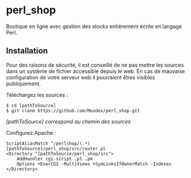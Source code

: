 # perl_shop
Boutique en ligne avec gestion des stocks entièrement écrite en langage Perl.

## Installation

Pour des raisons de sécurité, il est conseillé de ne pas mettre les sources dans un système de fichier accessible depuis le web. En cas de mauvaise configuration de votre serveur web il pourraient êtres visibles publiquement.

Téléchargez les sources :

```
$ cd [pathToSource]
$ git clone https://github.com/Moudex/perl_shop.git
```
*[pathToSource] correspond au chemin des sources*

Configurez Apache :

```
ScriptAliasMatch ^/perlshop/(.*) [pathToSource]/perl_shop/src/router.pl
<Directory "[pathToSource/perl_shop/src">
    AddHandler cgi-script .pl .pm
    Options +ExecCGI -MultiViews +SymLinksIfOwnerMatch -Indexes
</Directory>
```
